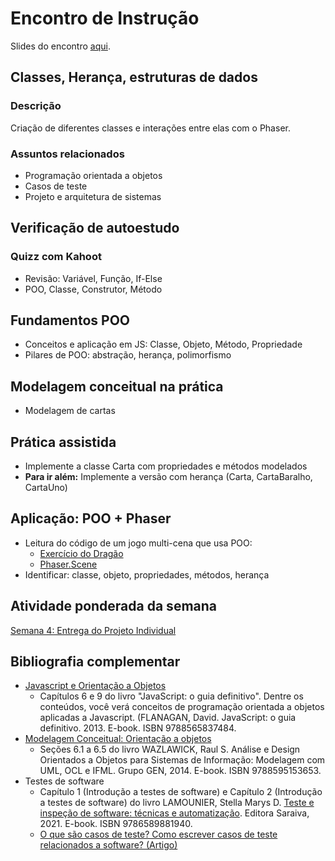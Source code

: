 # Encontro de Instrução
Slides do encontro [aqui](https://drive.google.com/file/d/1kFSO56ySQ6F2GX5kUdnqdKFCuQ9PvbCR/view?usp=drive_link).

## Classes, Herança, estruturas de dados

### Descrição
Criação de diferentes classes e interações entre elas com o Phaser.

### Assuntos relacionados
- Programação orientada a objetos
- Casos de teste
- Projeto e arquitetura de sistemas

## Verificação de autoestudo

### Quizz com Kahoot
- Revisão: Variável, Função, If-Else
- POO, Classe, Construtor, Método

## Fundamentos POO
- Conceitos e aplicação em JS: Classe, Objeto, Método, Propriedade
- Pilares de POO: abstração, herança, polimorfismo

## Modelagem conceitual na prática
- Modelagem de cartas

## Prática assistida
- Implemente a classe Carta com propriedades e métodos modelados
- **Para ir além:** Implemente a versão com herança (Carta, CartaBaralho, CartaUno)

## Aplicação: POO + Phaser
- Leitura do código de um jogo multi-cena que usa POO:
  - [Exercício do Dragão](https://github.com/InteliContent/M1-EX/tree/main/exercicio_dragao)
  - [Phaser.Scene](https://github.com/phaserjs/phaser/blob/v3.51.0/src/scene/Scene.js)
- Identificar: classe, objeto, propriedades, métodos, herança

## Atividade ponderada da semana
[Semana 4: Entrega do Projeto Individual](https://github.com/InteliContent/M1/blob/main/Semana_04/tutorial/Semana_04.md)


## Bibliografia complementar
- [Javascript e Orientação a Objetos](https://integrada.minhabiblioteca.com.br/#/books/9788565837484/)
  - Capítulos 6 e 9 do livro "JavaScript: o guia definitivo". Dentre os conteúdos, você verá conceitos de programação orientada a objetos aplicadas a Javascript. (FLANAGAN, David. JavaScript: o guia definitivo. 2013. E-book. ISBN 9788565837484.
- [Modelagem Conceitual: Orientação a objetos](https://integrada.minhabiblioteca.com.br/#/books/9788595153653/)
  - Seções 6.1 a 6.5 do livro WAZLAWICK, Raul S. Análise e Design Orientados a Objetos para Sistemas de Informação: Modelagem com UML, OCL e IFML. Grupo GEN, 2014. E-book. ISBN 9788595153653.
- Testes de software
  - Capítulo 1 (Introdução a testes de software) e Capítulo 2 (Introdução a testes de software) do livro LAMOUNIER, Stella Marys D. [Teste e inspeção de software: técnicas e automatização](https://integrada.minhabiblioteca.com.br/#/books/9786589881940/). Editora Saraiva, 2021. E-book. ISBN 9786589881940.
  - [O que são casos de teste? Como escrever casos de teste relacionados a software? (Artigo)](https://visuresolutions.com/pt/what-are-test-cases-how-to-write-software-related-test-cases/)

